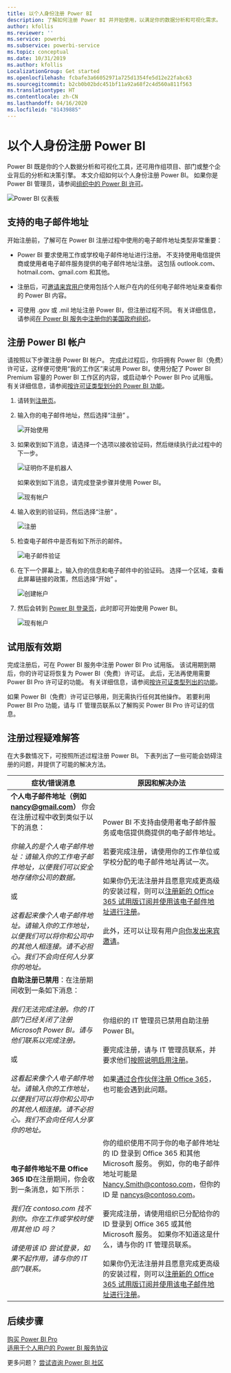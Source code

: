 ```yaml
---
title: 以个人身份注册 Power BI
description: 了解如何注册 Power BI 并开始使用，以满足你的数据分析和可视化需求。
author: kfollis
ms.reviewer: ''
ms.service: powerbi
ms.subservice: powerbi-service
ms.topic: conceptual
ms.date: 10/31/2019
ms.author: kfollis
LocalizationGroup: Get started
ms.openlocfilehash: fcbafe3a66052971a725d1354fe5d12e22fabc63
ms.sourcegitcommit: b2cb0b02bdc451bf11a92a68f2c4d560a811f563
ms.translationtype: HT
ms.contentlocale: zh-CN
ms.lasthandoff: 04/16/2020
ms.locfileid: "81439885"
---
```

# <a name="sign-up-for-power-bi-as-an-individual"></a>以个人身份注册 Power BI

Power BI 既是你的个人数据分析和可视化工具，还可用作组项目、部门或整个企业背后的分析和决策引擎。 本文介绍如何以个人身份注册 Power BI。 如果你是 Power BI 管理员，请参阅[组织中的 Power BI 许可](service-admin-licensing-organization.md)。

![Power BI 仪表板](media/service-self-service-signup-for-power-bi/dashboard.png)

## <a name="supported-email-addresses"></a>支持的电子邮件地址

开始注册前，了解可在 Power BI 注册过程中使用的电子邮件地址类型非常重要：

* Power BI 要求使用工作或学校电子邮件地址进行注册。 不支持使用电信提供商或使用者电子邮件服务提供的电子邮件地址注册。 这包括 outlook.com、hotmail.com、gmail.com 和其他。

* 注册后，可[邀请来宾用户](https://docs.microsoft.com/azure/active-directory/active-directory-b2b-what-is-azure-ad-b2b)使用包括个人帐户在内的任何电子邮件地址来查看你的 Power BI 内容。

* 可使用 .gov 或 .mil 地址注册 Power BI，但注册过程不同。 有关详细信息，请参阅[在 Power BI 服务中注册你的美国政府组织](service-govus-signup.md)。

## <a name="sign-up-for-a-power-bi-account"></a>注册 Power BI 帐户

请按照以下步骤注册 Power BI 帐户。 完成此过程后，你将拥有 Power BI（免费）许可证，这样便可使用“我的工作区”来试用 Power BI，使用分配了 Power BI Premium 容量的 Power BI 工作区的内容，或启动单个 Power BI Pro 试用版。 有关详细信息，请参阅[按许可证类型划分的 Power BI 功能](service-features-license-type.md)。 

1. 请转到[注册页](https://signup.microsoft.com/signup?sku=a403ebcc-fae0-4ca2-8c8c-7a907fd6c235)。

1. 输入你的电子邮件地址，然后选择“注册”  。

    ![开始使用](media/service-self-service-signup-for-power-bi/get-started.png)

1. 如果收到如下消息，请选择一个选项以接收验证码，然后继续执行此过程中的下一步。

    ![证明你不是机器人](media/service-self-service-signup-for-power-bi/prove-robot.png)

    如果收到如下消息，请完成登录步骤并使用 Power BI。

    ![现有帐户](media/service-self-service-signup-for-power-bi/existing-account.png)

1. 输入收到的验证码，然后选择“注册”  。

    ![注册](media/service-self-service-signup-for-power-bi/sign-up.png)

1. 检查电子邮件中是否有如下所示的邮件。

    ![电子邮件验证](media/service-self-service-signup-for-power-bi/email-verification.png)

1. 在下一个屏幕上，输入你的信息和电子邮件中的验证码。 选择一个区域，查看此屏幕链接的政策，然后选择“开始”  。

    ![创建帐户](media/service-self-service-signup-for-power-bi/create-account.png)

1. 然后会转到 [Power BI 登录页](https://powerbi.microsoft.com/landing/signin/)，此时即可开始使用 Power BI。

    ![现有帐户](media/service-self-service-signup-for-power-bi/welcome-screen.png)

## <a name="trial-expiration"></a>试用版有效期

完成注册后，可在 Power BI 服务中注册 Power BI Pro 试用版。 该试用期到期后，你的许可证将恢复为 Power BI（免费）许可证。 此后，无法再使用需要 Power BI Pro 许可证的功能。 有关详细信息，请参阅[按许可证类型列出的功能](service-features-license-type.md)。

如果 Power BI（免费）许可证已够用，则无需执行任何其他操作。 若要利用 Power BI Pro 功能，请与 IT 管理员联系以了解购买 Power BI Pro 许可证的信息。

## <a name="troubleshooting-the-sign-up-process"></a>注册过程疑难解答

在大多数情况下，可按照所述过程注册 Power BI。 下表列出了一些可能会妨碍注册的问题，并提供了可能的解决方法。

| 症状/错误消息 | 原因和解决办法 |
| ----------------------- | -------------------- |
| <strong>个人电子邮件地址（例如 nancy@gmail.com）</strong> 你会在注册过程中收到类似于以下的消息： <br /><br /> *你输入的是个人电子邮件地址：请输入你的工作电子邮件地址，以便我们可以安全地存储你公司的数据。* <br /><br /> 或 <br /><br /> *这看起来像个人电子邮件地址。请输入你的工作地址，以便我们可以将你和公司中的其他人相连接。请不必担心。我们不会向任何人分享你的地址。* | Power BI 不支持由使用者电子邮件服务或电信提供商提供的电子邮件地址。 <br /><br /> 若要完成注册，请使用你的工作单位或学校分配的电子邮件地址再试一次。 <br /><br /> 如果你仍无法注册并且愿意完成更高级的安装过程，则可以[注册新的 Office 365 试用版订阅并使用该电子邮件地址进行注册](service-admin-signing-up-for-power-bi-with-a-new-office-365-trial.md)。 <br /><br /> 此外，还可以让现有用户[向你发出来宾邀请](service-admin-azure-ad-b2b.md)。 |
| **自助注册已禁用**：在注册期间收到一条如下消息： <br /><br /> *我们无法完成注册。你的 IT 部门已经关闭了注册 Microsoft Power BI。请与他们联系以完成注册。* <br /><br /> 或 <br /><br /> *这看起来像个人电子邮件地址。请输入你的工作地址，以便我们可以将你和公司中的其他人相连接。请不必担心。我们不会向任何人分享你的地址。* | 你组织的 IT 管理员已禁用自助注册 Power BI。 <br /><br /> 要完成注册，请与 IT 管理员联系，并要求他们[按照说明启用注册](admin/service-admin-disable-self-service.md)。 <br/><br/> 如果[通过合作伙伴注册 Office 365](service-admin-syndication-partner.md)，也可能会遇到此问题。 |
| **电子邮件地址不是 Office 365 ID**在注册期间，你会收到一条消息，如下所示： <br /><br /> *我们在 contoso.com 找不到你。你在工作或学校时使用其他 ID 吗？<br /><br />请使用该 ID 尝试登录，如果不起作用，请与你的 IT 部门联系。* | 你的组织使用不同于你的电子邮件地址的 ID 登录到 Office 365 和其他 Microsoft 服务。  例如，你的电子邮件地址可能是 Nancy.Smith@contoso.com，但你的 ID 是 nancys@contoso.com。 <br /><br /> 要完成注册，请使用组织已分配给你的 ID 登录到 Office 365 或其他 Microsoft 服务。  如果你不知道这是什么，请与你的 IT 管理员联系。 <br /><br /> 如果你仍无法注册并且愿意完成更高级的安装过程，则可以[注册新的 Office 365 试用版订阅并使用该电子邮件地址进行注册](service-admin-signing-up-for-power-bi-with-a-new-office-365-trial.md)。 |

## <a name="next-steps"></a>后续步骤

[购买 Power BI Pro](service-admin-purchasing-power-bi-pro.md)  
[适用于个人用户的 Power BI 服务协议](https://powerbi.microsoft.com/terms-of-service/)  

更多问题？ [尝试咨询 Power BI 社区](https://community.powerbi.com/)
